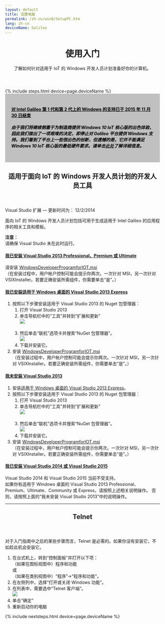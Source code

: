 ```yaml
---
layout: default
title: 设置电脑
permalink: /zh-cn/win8/SetupPC.htm
lang: zh-cn
deviceName: Galileo
---
```


<div class="section remove-header-rule">
  <header class="section-header">
    <h1>使用入门</h1>
    <span class="section-subtitle">了解如何针对适用于 IoT 的 Windows 开发人员计划准备好你的计算机。</span>
  </header>
  <div class="row">
    <div class="col-xs-24">
      <section class="section item-section">
        <div class="section-body">
          {% include steps.html device=page.deviceName %}
          <div style="background-color:Silver; color:black; padding:20px;">
          	<h4><u>对 Intel Galileo 第 1 代和第 2 代上的 Windows 的支持已于 2015 年 11 月 30 日结束</u></h4>
          		<p><h5>由于我们将继续侧重于为制造商提供 Windows 10 IoT 核心版的出色体验，因此我们做出了一项艰难的决定，即停止对 Galileo 平台提供 Windows 支持。我们看到了平台上一些很出色的创新，但遗憾的是，它并不能满足 Windows 10 IoT 核心版的最低硬件要求。请单击<a href="http://go.microsoft.com/fwlink/?LinkId=690091" target="_blank">此处</a>了解详细信息。</h5></p>
          </div>
        </div>
      </section>
    </div>
    <div class="col-xs-24">
      <section class="section item-section">
          <header class="section-header">
              <h2>适用于面向 IoT 的 Windows 开发人员计划的开发人员工具</h2>
          </header>
          <div class="section-body">
          <span class="label label-default">Visual Studio 扩展 — 更新时间为： 12/2/2014</span>
          <p>面向 IoT 的 Windows 开发人员计划包括可用于生成适用于 Intel Galileo 的应用程序的相关工具和模板。</p>
          <div class="panel panel-danger">
            <div class="panel-heading">
              <b>注意：</b>
            </div>
            <div class="panel-body">
              请确保 Visual Studio 未在此时运行。
            </div>
          </div>
          <div class="panel-group" id="accordion">
            <div class="panel panel-default">
              <div class="panel-heading">
                <h4 class="panel-title">
                  <a data-toggle="collapse" data-parent="#accordion" href="#collapseOne">
                    我已安装 Visual Studio 2013 Professional、Premium 或 Ultimate
                  </a>
                </h4>
              </div>
              <div id="collapseOne" class="panel-collapse collapse">
                <div class="panel-body">
                  请安装 <a href="http://go.microsoft.com/fwlink/?LinkID=513082" target="_blank">WindowsDeveloperProgramforIOT.msi</a>
                  <br/>
                  （在安装过程中，用户帐户控制可能会提示你两次。一次针对 MSI，另一次针对 VSIXInstaller。若要正确安装所需组件，你需要单击“是”。）
                </div>
              </div>
            </div>
            <div class="panel panel-default">
              <div class="panel-heading">
                <h4 class="panel-title">
                  <a data-toggle="collapse" data-parent="#accordion" href="#collapseExpress">
                    我已安装适用于 Windows 桌面的 Visual Studio 2013 Express
                  </a>
                </h4>
              </div>
              <div id="collapseExpress" class="panel-collapse collapse">
                <div class="panel-body">
                  <ol>
                    <li>
                      按照以下步骤安装适用于 Visual Studio 2013 的 Nuget 包管理器：
                      <ol>
                        <li>
                            打开 Visual Studio 2013
                        </li>
                        <li>
                            单击导航栏中的“工具”并转到“扩展和更新”
                            <br/>
                            <img src="{{site.baseurl}}/Resources/images/InstallNugetPackageManagerStepOne.png">
                        </li>
                        <br/>
                        <li>
                            然后单击“联机”选项卡并搜索“NuGet 包管理器”。
                            <br/>
                            <img src="{{site.baseurl}}/Resources/images/InstallNugetPackageManagerStepTwo.png">
                        </li>
                        <li>
                            下载并安装它。
                        </li>
                      </ol>
                    </li>
                    <li>
                      安装 <a href="http://go.microsoft.com/fwlink/?LinkID=513082" target="_blank">WindowsDeveloperProgramforIOT.msi</a>
                      <br/>
                      （在安装过程中，用户帐户控制可能会提示你两次。一次针对 MSI，另一次针对 VSIXInstaller。若要正确安装所需组件，你需要单击“是”。）
                    </li>
                  </ol>
                </div>
              </div>
            </div>
            <div class="panel panel-default">
              <div class="panel-heading">
                <h4 class="panel-title">
                  <a data-toggle="collapse" data-parent="#accordion" href="#collapseTwo">
                    我未安装 Visual Studio 2013
                  </a>
                </h4>
              </div>
              <div id="collapseTwo" class="panel-collapse collapse">
                <div class="panel-body">
                  <ol>
                    <li>
                      安装<a href="http://www.visualstudio.com/downloads/download-visual-studio-vs" target="_blank">适用于 Windows 桌面的 Visual Studio 2013 Express</a>。
                    </li>
                    <li>
                      按照以下步骤安装适用于 Visual Studio 2013 的 Nuget 包管理器：
                      <ol>
                        <li>
                            打开 Visual Studio 2013
                        </li>
                        <li>
                            单击导航栏中的“工具”并转到“扩展和更新”
                            <br/>
                            <img src="{{site.baseurl}}/Resources/images/InstallNugetPackageManagerStepOne.png">
                        </li>
                        <br/>
                        <li>
                            然后单击“联机”选项卡并搜索“NuGet 包管理器”。
                            <br/>
                            <img src="{{site.baseurl}}/Resources/images/InstallNugetPackageManagerStepTwo.png">
                        </li>
                        <li>
                            下载并安装它。
                        </li>
                      </ol>
                    </li>
                    <li>
                      安装 <a href="http://go.microsoft.com/fwlink/?LinkID=513082" target="_blank">WindowsDeveloperProgramforIOT.msi</a>
                      <br/>
                      （在安装过程中，用户帐户控制可能会提示你两次。一次针对 MSI，另一次针对 VSIXInstaller。若要正确安装所需组件，你需要单击“是”。）
                    </li>
                  </ol>
                </div>
              </div>
            </div>
            <div class="panel panel-default">
              <div class="panel-heading">
                <h4 class="panel-title">
                  <a data-toggle="collapse" data-parent="#accordion" href="#collapseThree">
                    我已安装 Visual Studio 2014 或 Visual Studio 2015
                  </a>
                </h4>
              </div>
              <div id="collapseThree" class="panel-collapse collapse">
                <div class="panel-body">
                  Visual Studio 2014 和 Visual Studio 2015 当前不受支持。<br/>
                  如果你有适用于 Windows 桌面的 Visual Studio 2013 Professional、Premium、Ultimate、Community 或 Express，请按照上述相关说明操作。
                  否则，请按照上面的“我未安装 Visual Studio 2013”中的说明操作。
                </div>
              </div>
            </div>
          </div>
          <hr/>
          </div>
      </section>
    </div>
    <div class="col-xs-24">
      <section class="section item-section">
          <header class="section-header">
              <h2>Telnet</h2>
          </header>
          <div class="section-body">
            <p>对于入门指南中之后的某些步骤而言，Telnet 是必需的。如果你没有安装它，不如趁此机会安装它。</p>
            <ol>
              <li>在台式机上，转到“控制面板”并打开以下项：<br/>（如果在图标视图中）程序和功能<br/> 或<br/> （如果在类别视图中）“程序”->“程序和功能”。</li>
              <li>在左侧列中，选择“打开或关闭 Windows 功能”。</li>
              <li>在列表中，需要选中“Telnet 客户端”。<br/><img src="{{site.baseurl}}/Resources/images/Telnet.png"/></li>
              <li>单击“确定”</li>
              <li>重新启动你的电脑</li>
            </ol>
            {% include nextsteps.html device=page.deviceName %}
          </div>
      </section>
    </div>
  </div>
</div>
